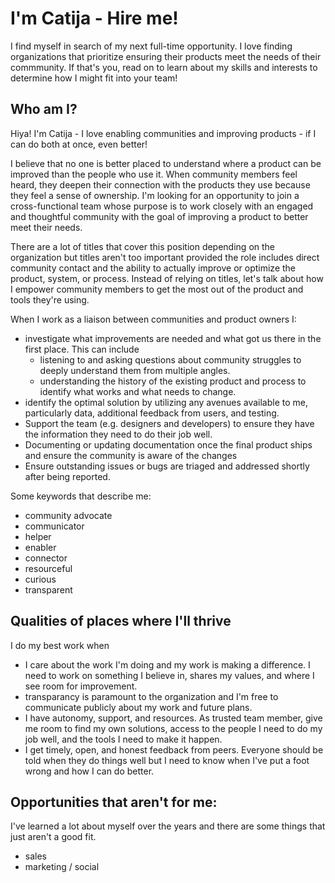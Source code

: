 # I'm Catija - Hire me!

I find myself in search of my next full-time opportunity. I love finding organizations that prioritize ensuring their products meet the needs of their commmunity. If that's you, read on to learn about my skills and interests to determine how I might fit into your team!

## Who am I?

Hiya! I'm Catija - I love enabling communities and improving products - if I can do both at once, even better!

I believe that no one is better placed to understand where a product can be improved than the people who use it. When community members feel heard, they deepen their connection with the products they use because they feel a sense of ownership. I'm looking for an opportunity to join a cross-functional team whose purpose is to work closely with an engaged and thoughtful community with the goal of improving a product to better meet their needs.

There are a lot of titles that cover this position depending on the organization but titles aren't too important provided the role includes direct community contact and the ability to actually improve or optimize the product, system, or process. Instead of relying on titles, let's talk about how I empower community members to get the most out of the product and tools they're using.

When I work as a liaison between communities and product owners I: 

- investigate what improvements are needed and what got us there in the first place. This can include
  - listening to and asking questions about community struggles to deeply understand them from multiple angles.
  - understanding the history of the existing product and process to identify what works and what needs to change.
- identify the optimal solution by utilizing any avenues available to me, particularly data, additional feedback from users, and testing.
- Support the team (e.g. designers and developers) to ensure they have the information they need to do their job well.
- Documenting or updating documentation once the final product ships and ensure the community is aware of the changes
- Ensure outstanding issues or bugs are triaged and addressed shortly after being reported.

Some keywords that describe me:

- community advocate
- communicator
- helper
- enabler
- connector
- resourceful
- curious
- transparent


## Qualities of places where I'll thrive

I do my best work when 

- I care about the work I'm doing and my work is making a difference. I need to work on something I believe in, shares my values, and where I see room for improvement. 
- transparancy is paramount to the organization and I'm free to communicate publicly about my work and future plans.
- I have autonomy, support, and resources. As trusted team member, give me room to find my own solutions, access to the people I need to do my job well, and the tools I need to make it happen.
- I get timely, open, and honest feedback from peers. Everyone should be told when they do things well but I need to know when I've put a foot wrong and how I can do better.

## Opportunities that aren't for me:

I've learned a lot about myself over the years and there are some things that just aren't a good fit. 

- sales
- marketing / social
